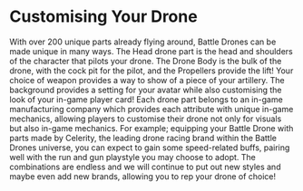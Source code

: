 # Customising Your Drone

With over 200 unique parts already flying around, Battle Drones can be made unique in many ways. The Head drone part is the head and shoulders of the character that pilots your drone. The Drone Body is the bulk of the drone, with the cock pit for the pilot, and the Propellers provide the lift! Your choice of weapon provides a way to show of a piece of your artillery. The background provides a setting for your avatar while also customising the look of your in-game player card! Each drone part belongs to an in-game manufacturing company which provides each attribute with unique in-game mechanics, allowing players to customise their drone not only for visuals but also in-game mechanics. For example; equipping your Battle Drone with parts made by Celerity, the leading drone racing brand within the Battle Drones universe, you can expect to gain some speed-related buffs, pairing well with the run and gun playstyle you may choose to adopt. The combinations are endless and we will continue to put out new styles and maybe even add new brands, allowing you to rep your drone of choice!
